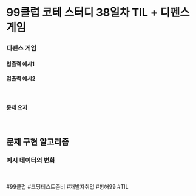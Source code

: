 # 99클럽 코테 스터디 38일차 TIL + 디펜스 게임

### 디펜스 게임


#### 입출력 예시1


#### 입출력 예시2


<br>

#### 문제 요지

<br>

## 문제 구현 알고리즘


### 예시 데이터의 변화


<br>

#99클럽 #코딩테스트준비 #개발자취업 #항해99 #TIL
